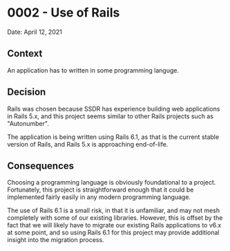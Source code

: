 # 0002 - Use of Rails

Date: April 12, 2021

## Context

An application has to written in some programming languge.

## Decision

Rails was chosen because SSDR has experience building web applications in
Rails 5.x, and this project seems similar to other Rails projects such as
"Autonumber".

The application is being written using Rails 6.1, as that is the current stable
version of Rails, and Rails 5.x is approaching end-of-life.

## Consequences

Choosing a programming language is obviously foundational to a project.
Fortunately, this project is straightforward enough that it could be
implemented fairly easily in any modern programming language.

The use of Rails 6.1 is a small risk, in that it is unfamiliar, and may not mesh
completely with some of our existing libraries. However, this is offset by the
fact that we will likely have to migrate our existing Rails applications to
v6.x at some point, and so using Rails 6.1 for this project may provide
additional insight into the migration process.
